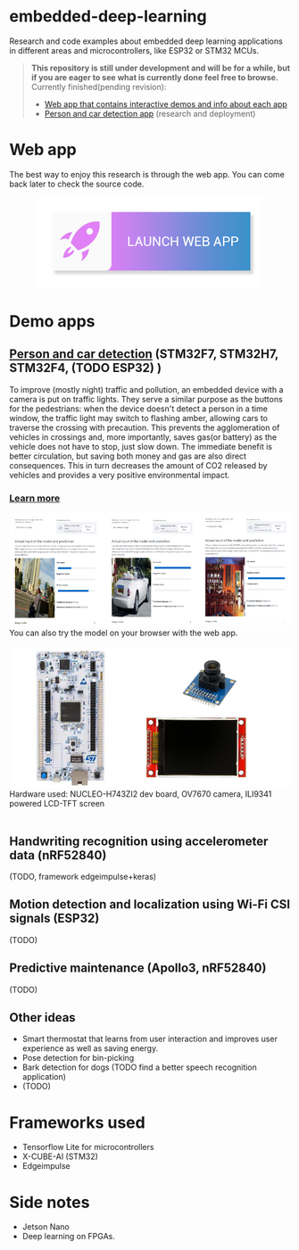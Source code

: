# embedded-deep-learning
 Research and code examples about embedded deep learning applications in different areas and microcontrollers, like ESP32 or STM32 MCUs.

> **This repository is still under development and will be for a while, but if you are eager to see what is currently done feel free to browse.**  
Currently finished(pending revision):  
> * [Web app that contains interactive demos and info about each app](https://embedded-person-car-detection.herokuapp.com/)
> * [Person and car detection app](/applications/person_detection/) (research and deployment)

# Web app

The best way to enjoy this research is through the web app. You can come back later to check the source code.

<p align="center">
    <a href="https://embedded-person-car-detection.herokuapp.com/">
        <img src="images/launch-webapp-btn.png" alt="launch web app">
    </a>
</p>


# Demo apps

## [Person and car detection](/applications/person_detection/) (STM32F7, STM32H7, STM32F4, (TODO ESP32) )
To improve (mostly night) traffic and pollution, an embedded device with a camera is put on traffic lights. They serve a similar purpose as the buttons for the pedestrians: when the device doesn't detect a person in a time window, the traffic light may switch to flashing amber, allowing cars to traverse the crossing with precaution. This prevents the agglomeration of vehicles in crossings and, more importantly, saves gas(or battery) as the vehicle does not have to stop, just slow down. The immediate benefit is better circulation, but saving both money and gas are also direct consequences. This in turn decreases the amount of CO2 released by vehicles and provides a very positive environmental impact.

### [Learn more](/applications/person_detection/)
![webapp-sample](/images/webapp-demo-sample.jpg)
You can also try the model on your browser with the web app.  
<br>
![hardware](/applications/person_detection/demo_webapp/img/hardware.jpg)
Hardware used: NUCLEO-H743ZI2 dev board, OV7670 camera, ILI9341 powered LCD-TFT screen
<br><br>

## Handwriting recognition using accelerometer data (nRF52840)
(TODO, framework edgeimpulse+keras)  

## Motion detection and localization using Wi-Fi CSI signals (ESP32)
(TODO)

## Predictive maintenance (Apollo3, nRF52840)
(TODO)

## Other ideas
* Smart thermostat that learns from user interaction and improves user experience as well as saving energy.
* Pose detection for bin-picking
* Bark detection for dogs (TODO find a better speech recognition application)
* (TODO)

# Frameworks used

* Tensorflow Lite for microcontrollers
* X-CUBE-AI (STM32)
* Edgeimpulse

# Side notes

* Jetson Nano
* Deep learning on FPGAs.
